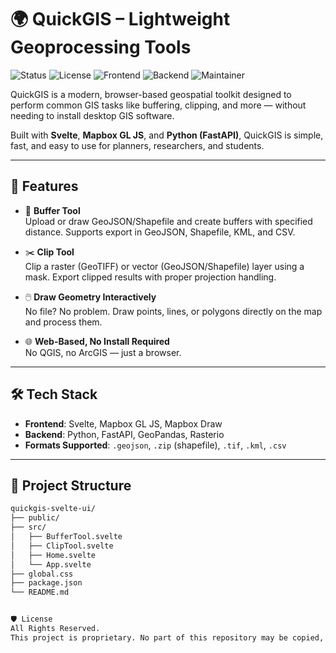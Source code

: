 # 🌍 QuickGIS – Lightweight Geoprocessing Tools

![Status](https://img.shields.io/badge/status-in%20development-yellow.svg)
![License](https://img.shields.io/badge/license-All%20Rights%20Reserved-red.svg)
![Frontend](https://img.shields.io/badge/frontend-svelte-orange.svg)
![Backend](https://img.shields.io/badge/backend-fastapi-blue.svg)
![Maintainer](https://img.shields.io/badge/maintainer-Mukesh%20Ray-blueviolet)


QuickGIS is a modern, browser-based geospatial toolkit designed to perform common GIS tasks like buffering, clipping, and more — without needing to install desktop GIS software.

Built with **Svelte**, **Mapbox GL JS**, and **Python (FastAPI)**, QuickGIS is simple, fast, and easy to use for planners, researchers, and students.

---

## 🚀 Features

- 📏 **Buffer Tool**  
  Upload or draw GeoJSON/Shapefile and create buffers with specified distance. Supports export in GeoJSON, Shapefile, KML, and CSV.

- ✂️ **Clip Tool**  
  Clip a raster (GeoTIFF) or vector (GeoJSON/Shapefile) layer using a mask. Export clipped results with proper projection handling.

- 🖱️ **Draw Geometry Interactively**  
  No file? No problem. Draw points, lines, or polygons directly on the map and process them.

- 🌐 **Web-Based, No Install Required**  
  No QGIS, no ArcGIS — just a browser.

----

## 🛠 Tech Stack

- **Frontend**: Svelte, Mapbox GL JS, Mapbox Draw
- **Backend**: Python, FastAPI, GeoPandas, Rasterio
- **Formats Supported**: `.geojson`, `.zip` (shapefile), `.tif`, `.kml`, `.csv`

----

## 🧰 Project Structure

```bash
quickgis-svelte-ui/
├── public/
├── src/
│   ├── BufferTool.svelte
│   ├── ClipTool.svelte
│   ├── Home.svelte
│   └── App.svelte
├── global.css
├── package.json
└── README.md


🛡️ License
All Rights Reserved.
This project is proprietary. No part of this repository may be copied, distributed, or reused without explicit permission from the author.